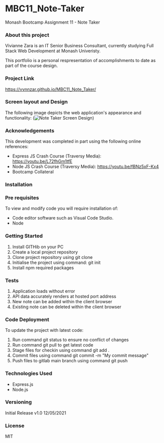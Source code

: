 # MBC11_Note-Taker

Monash Bootcamp Assignment 11 - Note Taker

### About this project

Vivianne Zara is an IT Senior Business Consultant, currently studying Full Stack Web Development at Monash Univeristy.

This portfolio is a personal respresentation of accomplishments to date as part of the course design.

### Project Link

https://vvnnzar.github.io/MBC11_Note_Taker/

### Screen layout and Design

The following image depicts the web application's appearance and functionality:
(![Note Taker Screen Design]())

### Acknowledgements

This development was completed in part using the following online references:

- Express JS Crash Course (Traversy Media): https://youtu.be/L72fhGm1tfE
- Node JS Crash Course (Traversy Media): https://youtu.be/fBNz5xF-Kx4
- Bootcamp Collateral

### Installation

### Pre requisites

To view and modify code you will require installation of:

- Code editor software such as Visual Code Studio.
- Node

### Getting Started

1. Install GITHib on your PC
2. Create a local project repository
3. Clone project repository using git clone
4. Initialise the project using command: git init
5. Install npm required packages

### Tests

1. Application loads without error
2. API data accurately renders at hosted port address
3. New note can be added within the client browser
4. Existing note can be deleted within the client browser

### Code Deployment

To update the project with latest code:

1. Run command git status to ensure no conflict of changes
2. Run command git pull to get latest code
3. Stage files for checkin using command git add .
4. Commit files using command git commit -m "My commit message"
5. Push files to gitlab main branch using command git push

### Technologies Used

- Express.js
- Node.js

### Versioning

Initial Release v1.0 12/05/2021

### License

MIT
